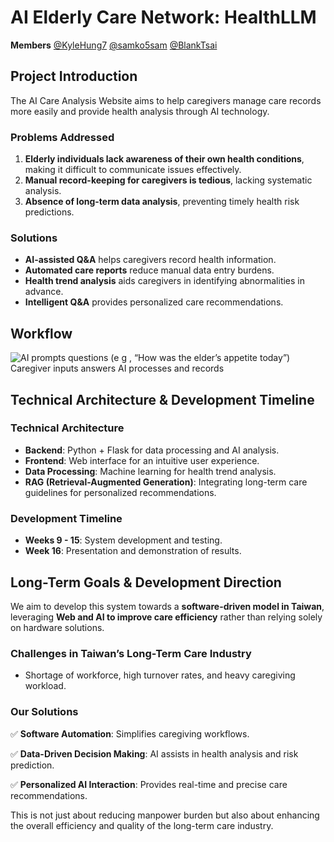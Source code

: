 # AI Elderly Care Network: HealthLLM
**Members** [@KyleHung7](https://github.com/KyleHung7) [@samko5sam](https://github.com/samko5sam) [@BlankTsai](https://github.com/BlankTsai)
## Project Introduction
The AI Care Analysis Website aims to help caregivers manage care records more easily and provide health analysis through AI technology.

### **Problems Addressed**
1. **Elderly individuals lack awareness of their own health conditions**, making it difficult to communicate issues effectively.
2. **Manual record-keeping for caregivers is tedious**, lacking systematic analysis.
3. **Absence of long-term data analysis**, preventing timely health risk predictions.

### **Solutions**
- **AI-assisted Q&A** helps caregivers record health information.
- **Automated care reports** reduce manual data entry burdens.
- **Health trend analysis** aids caregivers in identifying abnormalities in advance.
- **Intelligent Q&A** provides personalized care recommendations.

## Workflow
![AI prompts questions (e g , “How was the elder’s appetite today”) Caregiver inputs answers AI processes and records](https://github.com/user-attachments/assets/682b4e83-586f-4a9e-8642-fed37e1f9849)

## Technical Architecture & Development Timeline

### **Technical Architecture**
- **Backend**: Python + Flask for data processing and AI analysis.
- **Frontend**: Web interface for an intuitive user experience.
- **Data Processing**: Machine learning for health trend analysis.
- **RAG (Retrieval-Augmented Generation)**: Integrating long-term care guidelines for personalized recommendations.

### **Development Timeline**
- **Weeks 9 - 15**: System development and testing.
- **Week 16**: Presentation and demonstration of results.

## Long-Term Goals & Development Direction
We aim to develop this system towards a **software-driven model in Taiwan**, leveraging **Web and AI to improve care efficiency** rather than relying solely on hardware solutions.

### **Challenges in Taiwan’s Long-Term Care Industry**
- Shortage of workforce, high turnover rates, and heavy caregiving workload.

### **Our Solutions**
✅ **Software Automation**: Simplifies caregiving workflows.

✅ **Data-Driven Decision Making**: AI assists in health analysis and risk prediction.

✅ **Personalized AI Interaction**: Provides real-time and precise care recommendations.

This is not just about reducing manpower burden but also about enhancing the overall efficiency and quality of the long-term care industry.

